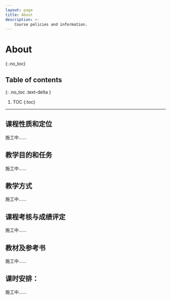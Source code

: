 ```yaml
---
layout: page
title: About
description: >-
    Course policies and information.
---
```


# About
{:.no_toc}

## Table of contents
{: .no_toc .text-delta }

1. TOC
{:toc}

---

## 课程性质和定位

施工中……

## 教学目的和任务

施工中……

## 教学方式

施工中……

## 课程考核与成绩评定

施工中……

## 教材及参考书

施工中……

## 课时安排：

施工中……